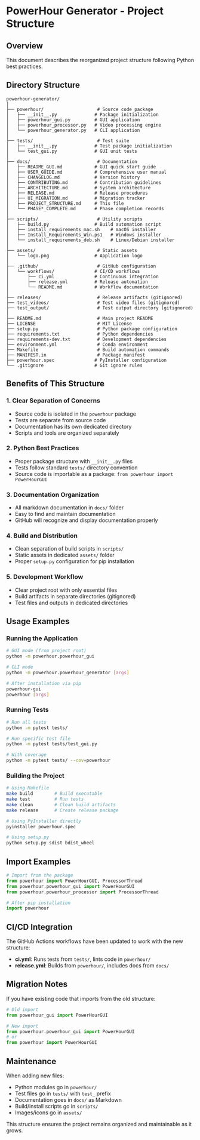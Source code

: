 # PowerHour Generator - Project Structure

## Overview
This document describes the reorganized project structure following Python best practices.

## Directory Structure

```
powerhour-generator/
│
├── powerhour/                    # Source code package
│   ├── __init__.py              # Package initialization
│   ├── powerhour_gui.py         # GUI application
│   ├── powerhour_processor.py   # Video processing engine
│   └── powerhour_generator.py   # CLI application
│
├── tests/                        # Test suite
│   ├── __init__.py              # Test package initialization
│   └── test_gui.py              # GUI unit tests
│
├── docs/                         # Documentation
│   ├── README_GUI.md            # GUI quick start guide
│   ├── USER_GUIDE.md            # Comprehensive user manual
│   ├── CHANGELOG.md             # Version history
│   ├── CONTRIBUTING.md          # Contribution guidelines
│   ├── ARCHITECTURE.md          # System architecture
│   ├── RELEASE.md               # Release procedures
│   ├── UI_MIGRATION.md          # Migration tracker
│   ├── PROJECT_STRUCTURE.md     # This file
│   └── PHASE*_COMPLETE.md       # Phase completion records
│
├── scripts/                      # Utility scripts
│   ├── build.py                 # Build automation script
│   ├── install_requirements_mac.sh    # macOS installer
│   ├── Install_Requirements_Win.ps1   # Windows installer
│   └── install_requirements_deb.sh    # Linux/Debian installer
│
├── assets/                       # Static assets
│   └── logo.png                 # Application logo
│
├── .github/                      # GitHub configuration
│   └── workflows/               # CI/CD workflows
│       ├── ci.yml               # Continuous integration
│       ├── release.yml          # Release automation
│       └── README.md            # Workflow documentation
│
├── releases/                     # Release artifacts (gitignored)
├── test_videos/                  # Test video files (gitignored)
├── test_output/                  # Test output directory (gitignored)
│
├── README.md                     # Main project README
├── LICENSE                       # MIT License
├── setup.py                      # Python package configuration
├── requirements.txt              # Python dependencies
├── requirements-dev.txt          # Development dependencies
├── environment.yml               # Conda environment
├── Makefile                      # Build automation commands
├── MANIFEST.in                   # Package manifest
├── powerhour.spec               # PyInstaller configuration
└── .gitignore                   # Git ignore rules
```

## Benefits of This Structure

### 1. **Clear Separation of Concerns**
- Source code is isolated in the `powerhour` package
- Tests are separate from source code
- Documentation has its own dedicated directory
- Scripts and tools are organized separately

### 2. **Python Best Practices**
- Proper package structure with `__init__.py` files
- Tests follow standard `tests/` directory convention
- Source code is importable as a package: `from powerhour import PowerHourGUI`

### 3. **Documentation Organization**
- All markdown documentation in `docs/` folder
- Easy to find and maintain documentation
- GitHub will recognize and display documentation properly

### 4. **Build and Distribution**
- Clean separation of build scripts in `scripts/`
- Static assets in dedicated `assets/` folder
- Proper `setup.py` configuration for pip installation

### 5. **Development Workflow**
- Clear project root with only essential files
- Build artifacts in separate directories (gitignored)
- Test files and outputs in dedicated directories

## Usage Examples

### Running the Application

```bash
# GUI mode (from project root)
python -m powerhour.powerhour_gui

# CLI mode
python -m powerhour.powerhour_generator [args]

# After installation via pip
powerhour-gui
powerhour [args]
```

### Running Tests

```bash
# Run all tests
python -m pytest tests/

# Run specific test file
python -m pytest tests/test_gui.py

# With coverage
python -m pytest tests/ --cov=powerhour
```

### Building the Project

```bash
# Using Makefile
make build        # Build executable
make test         # Run tests
make clean        # Clean build artifacts
make release      # Create release package

# Using PyInstaller directly
pyinstaller powerhour.spec

# Using setup.py
python setup.py sdist bdist_wheel
```

## Import Examples

```python
# Import from the package
from powerhour import PowerHourGUI, ProcessorThread
from powerhour.powerhour_gui import PowerHourGUI
from powerhour.powerhour_processor import ProcessorThread

# After pip installation
import powerhour
```

## CI/CD Integration

The GitHub Actions workflows have been updated to work with the new structure:

- **ci.yml**: Runs tests from `tests/`, lints code in `powerhour/`
- **release.yml**: Builds from `powerhour/`, includes docs from `docs/`

## Migration Notes

If you have existing code that imports from the old structure:

```python
# Old import
from powerhour_gui import PowerHourGUI

# New import
from powerhour.powerhour_gui import PowerHourGUI
# or
from powerhour import PowerHourGUI
```

## Maintenance

When adding new files:
- Python modules go in `powerhour/`
- Test files go in `tests/` with `test_` prefix
- Documentation goes in `docs/` as Markdown
- Build/install scripts go in `scripts/`
- Images/icons go in `assets/`

This structure ensures the project remains organized and maintainable as it grows.